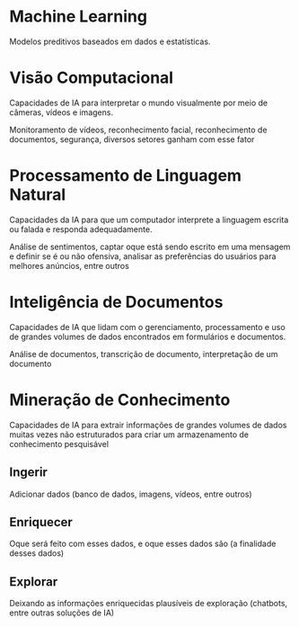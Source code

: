 # Machine Learning

Modelos preditivos baseados em dados e estatísticas.

# Visão Computacional

Capacidades de IA para interpretar o mundo visualmente por meio de câmeras, vídeos e imagens.

Monitoramento de vídeos, reconhecimento facial, reconhecimento de documentos, segurança, diversos setores ganham com esse fator

# Processamento de Linguagem Natural

Capacidades da IA para que um computador interprete a linguagem escrita ou falada e responda adequadamente.

Análise de sentimentos, captar oque está sendo escrito em uma mensagem e definir se é ou não ofensiva, analisar as preferências do usuários para melhores anúncios, entre outros

# Inteligência de Documentos

Capacidades de IA que lidam com o gerenciamento, processamento e uso de grandes volumes de dados encontrados em formulários e documentos.

Análise de documentos, transcrição de documento, interpretação de um documento

# Mineração de Conhecimento

Capacidades de IA para extrair informações de grandes volumes de dados muitas vezes não estruturados para criar um armazenamento de conhecimento pesquisável

## Ingerir

Adicionar dados (banco de dados, imagens, vídeos, entre outros)

## Enriquecer

Oque será feito com esses dados, e oque esses dados são (a finalidade desses dados)

## Explorar

Deixando as informações enriquecidas plausíveis de exploração (chatbots, entre outras soluções de IA)

